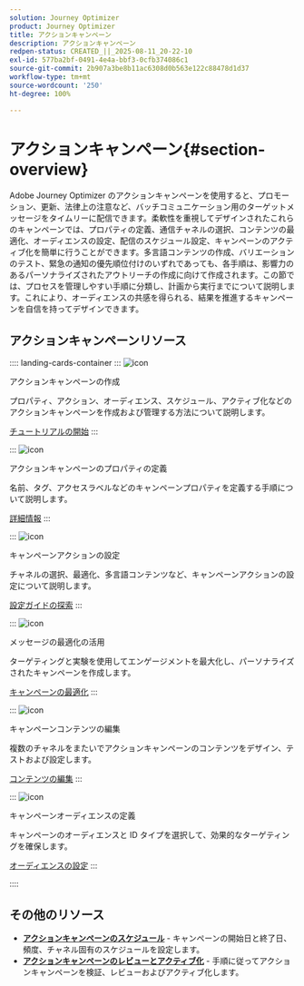 ```yaml
---
solution: Journey Optimizer
product: Journey Optimizer
title: アクションキャンペーン
description: アクションキャンペーン
redpen-status: CREATED_||_2025-08-11_20-22-10
exl-id: 577ba2bf-0491-4e4a-bbf3-0cfb374086c1
source-git-commit: 2b907a3be8b11ac6308d0b563e122c88478d1d37
workflow-type: tm+mt
source-wordcount: '250'
ht-degree: 100%

---
```


# アクションキャンペーン{#section-overview}

Adobe Journey Optimizer のアクションキャンペーンを使用すると、プロモーション、更新、法律上の注意など、バッチコミュニケーション用のターゲットメッセージをタイムリーに配信できます。柔軟性を重視してデザインされたこれらのキャンペーンでは、プロパティの定義、通信チャネルの選択、コンテンツの最適化、オーディエンスの設定、配信のスケジュール設定、キャンペーンのアクティブ化を簡単に行うことができます。多言語コンテンツの作成、バリエーションのテスト、緊急の通知の優先順位付けのいずれであっても、各手順は、影響力のあるパーソナライズされたアウトリーチの作成に向けて作成されます。この節では、プロセスを管理しやすい手順に分類し、計画から実行までについて説明します。これにより、オーディエンスの共感を得られる、結果を推進するキャンペーンを自信を持ってデザインできます。

## アクションキャンペーンリソース

:::: landing-cards-container
:::
![icon](https://cdn.experienceleague.adobe.com/icons/circle-play.svg)

アクションキャンペーンの作成

プロパティ、アクション、オーディエンス、スケジュール、アクティブ化などのアクションキャンペーンを作成および管理する方法について説明します。

[チュートリアルの開始](../using/campaigns/create-campaign.md)
:::

:::
![icon](https://cdn.experienceleague.adobe.com/icons/gear.svg)

アクションキャンペーンのプロパティの定義

名前、タグ、アクセスラベルなどのキャンペーンプロパティを定義する手順について説明します。

[詳細情報](../using/campaigns/campaign-properties.md)
:::

:::
![icon](https://cdn.experienceleague.adobe.com/icons/list-check.svg)

キャンペーンアクションの設定

チャネルの選択、最適化、多言語コンテンツなど、キャンペーンアクションの設定について説明します。

[設定ガイドの探索](../using/campaigns/campaign-action.md)
:::

:::
![icon](https://cdn.experienceleague.adobe.com/icons/bullseye.svg)

メッセージの最適化の活用

ターゲティングと実験を使用してエンゲージメントを最大化し、パーソナライズされたキャンペーンを作成します。

[キャンペーンの最適化](../using/campaigns/campaigns-message-optimization.md)
:::

:::
![icon](https://cdn.experienceleague.adobe.com/icons/pencil-alt.svg)

キャンペーンコンテンツの編集

複数のチャネルをまたいでアクションキャンペーンのコンテンツをデザイン、テストおよび設定します。

[コンテンツの編集](../using/campaigns/campaign-content.md)
:::

:::
![icon](https://cdn.experienceleague.adobe.com/icons/users.svg)

キャンペーンオーディエンスの定義

キャンペーンのオーディエンスと ID タイプを選択して、効果的なターゲティングを確保します。

[オーディエンスの設定](../using/campaigns/campaign-audience.md)
:::

::::


## その他のリソース

- **[アクションキャンペーンのスケジュール](../using/campaigns/campaign-schedule.md)** - キャンペーンの開始日と終了日、頻度、チャネル固有のスケジュールを設定します。
- **[アクションキャンペーンのレビューとアクティブ化](../using/campaigns/review-activate-campaign.md)** - 手順に従ってアクションキャンペーンを検証、レビューおよびアクティブ化します。
